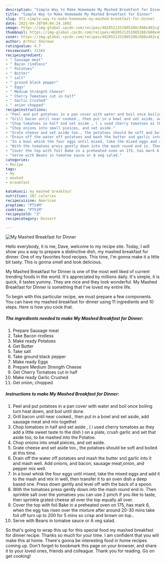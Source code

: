 ```yaml
---
description: "Simple Way to Make Homemade My Mashed Breakfast for Dinner"
title: "Simple Way to Make Homemade My Mashed Breakfast for Dinner"
slug: 971-simple-way-to-make-homemade-my-mashed-breakfast-for-dinner
date: 2021-04-28T09:04:24.160Z
image: https://img-global.cpcdn.com/recipes/4820521351905280/680x482cq70/my-mashed-breakfast-for-dinner-recipe-main-photo.jpg
thumbnail: https://img-global.cpcdn.com/recipes/4820521351905280/680x482cq70/my-mashed-breakfast-for-dinner-recipe-main-photo.jpg
cover: https://img-global.cpcdn.com/recipes/4820521351905280/680x482cq70/my-mashed-breakfast-for-dinner-recipe-main-photo.jpg
author: Arthur Sherman
ratingvalue: 4.7
reviewcount: 31164
recipeingredient:
- " Sausage meat"
- " Bacon rindless"
- " Potatoes"
- " Butter"
- " salt"
- " ground black pepper"
- " Eggs"
- " Medium Strength Cheese"
- " Cherry Tomatoes cut in half"
- " Garlic Crushed"
- " onion chopped"
recipeinstructions:
- "Peel and put potatoes in a pan cover with water and boil once boiling turn heat down, and boil until done."
- "Grill bacon until near cooked., then put in a bowl and set aside, add sausage meat and mix togethet"
- "Chop tomatoes in half and set aside , ( i used cherry tomatoes as they add a little sweet taste to the dish )  on a plate, crush garlic and set that aside too, to be mashed into the Potatoe."
- "Chop onions into small pieices, and set aside."
- "Grate cheese and set aside too., the potatoes should be soft and boiled at this time."
- "Drain off the water off potatoes and mash the butter snd garlic into it and mash well. Add onions, and bacon, sausage meat,onion, and pepper mix well."
- "In a bowl whisk the four eggs until mixed, take the mixed eggs and add it to the mash and mix in well, then transfer it to an oven dish a deep based one. Press down gently and level off with the back of a spoon."
- "With the tomatoes press gently down into the mash round end in. Then sprinkle salt over the yomatoes you can use 2 pinch if you like to taste, then sprinkle grated cheese all over the top equally all over."
- "Cover the top with foil Bake in a preheated oven on 175, has mark 6, when the egg has risen over the mixture after around 20-30 mins take foil off  turn up to 200 for 5 mins so crisp and brown on top.."
- "Serve with Beans in tomatoe sauce or A veg salad."
categories:
- Recipe
tags:
- my
- mashed
- breakfast

katakunci: my mashed breakfast 
nutrition: 287 calories
recipecuisine: American
preptime: "PT24M"
cooktime: "PT51M"
recipeyield: "3"
recipecategory: Dessert

---
```



![My Mashed Breakfast for Dinner](https://img-global.cpcdn.com/recipes/4820521351905280/680x482cq70/my-mashed-breakfast-for-dinner-recipe-main-photo.jpg)

Hello everybody, it is me, Dave, welcome to my recipe site. Today, I will show you a way to prepare a distinctive dish, my mashed breakfast for dinner. One of my favorites food recipes. This time, I'm gonna make it a little bit tasty. This is gonna smell and look delicious.

My Mashed Breakfast for Dinner is one of the most well liked of current trending foods in the world. It's appreciated by millions daily. It's simple, it is quick, it tastes yummy. They are nice and they look wonderful. My Mashed Breakfast for Dinner is something that I've loved my entire life.




To begin with this particular recipe, we must prepare a few components. You can have my mashed breakfast for dinner using 11 ingredients and 10 steps. Here is how you cook that.

<!--inarticleads1-->

##### The ingredients needed to make My Mashed Breakfast for Dinner:

1. Prepare  Sausage meat
1. Take  Bacon rindless
1. Make ready  Potatoes
1. Get  Butter
1. Take  salt
1. Take  ground black pepper
1. Make ready  Eggs
1. Prepare  Medium Strength Cheese
1. Get  Cherry Tomatoes cut in half
1. Make ready  Garlic Crushed
1. Get  onion, chopped




<!--inarticleads2-->

##### Instructions to make My Mashed Breakfast for Dinner:

1. Peel and put potatoes in a pan cover with water and boil once boiling turn heat down, and boil until done.
1. Grill bacon until near cooked., then put in a bowl and set aside, add sausage meat and mix togethet
1. Chop tomatoes in half and set aside , ( i used cherry tomatoes as they add a little sweet taste to the dish )  on a plate, crush garlic and set that aside too, to be mashed into the Potatoe.
1. Chop onions into small pieices, and set aside.
1. Grate cheese and set aside too., the potatoes should be soft and boiled at this time.
1. Drain off the water off potatoes and mash the butter snd garlic into it and mash well. Add onions, and bacon, sausage meat,onion, and pepper mix well.
1. In a bowl whisk the four eggs until mixed, take the mixed eggs and add it to the mash and mix in well, then transfer it to an oven dish a deep based one. Press down gently and level off with the back of a spoon.
1. With the tomatoes press gently down into the mash round end in. Then sprinkle salt over the yomatoes you can use 2 pinch if you like to taste, then sprinkle grated cheese all over the top equally all over.
1. Cover the top with foil Bake in a preheated oven on 175, has mark 6, when the egg has risen over the mixture after around 20-30 mins take foil off  turn up to 200 for 5 mins so crisp and brown on top..
1. Serve with Beans in tomatoe sauce or A veg salad.




So that's going to wrap this up for this special food my mashed breakfast for dinner recipe. Thanks so much for your time. I am confident that you will make this at home. There's gonna be interesting food in home recipes coming up. Don't forget to bookmark this page on your browser, and share it to your loved ones, friends and colleague. Thank you for reading. Go on get cooking!
